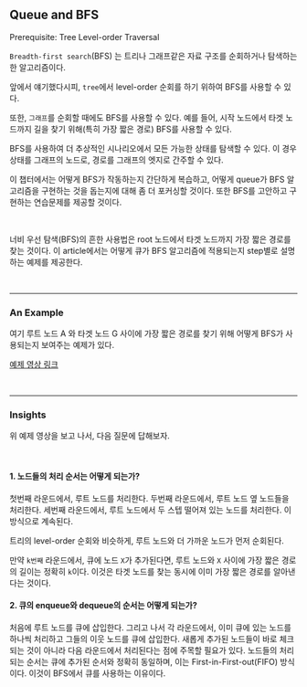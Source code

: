## Queue and BFS

Prerequisite: Tree Level-order Traversal

`Breadth-first search`(BFS) 는 트리나 그래프같은 자료 구조를 순회하거나 탐색하는 한 알고리즘이다.

앞에서 얘기했다시피, `tree`에서 level-order 순회를 하기 위하여 BFS를 사용할 수 있다.

또한, `그래프`를 순회할 때에도 BFS를 사용할 수 있다.
예를 들어, 시작 노드에서 타겟 노드까지 길을 찾기 위해(특히 가장 짧은 경로) BFS를 사용할 수 있다.

BFS를 사용하여 더 추상적인 시나리오에서 모든 가능한 상태를 탐색할 수 있다.
이 경우 상태를 그래프의 노드로, 경로를 그래프의 엣지로 간주할 수 있다.

이 챕터에서는 어떻게 BFS가 작동하는지 간단하게 복습하고, 어떻게 queue가 BFS 알고리즘을 구현하는 것을 돕는지에 대해 좀 더 포커싱할 것이다.
또한 BFS를 고안하고 구현하는 연습문제를 제공할 것이다.

<br>

너비 우선 탐색(BFS)의 흔한 사용법은 root 노드에서 타겟 노드까지 가장 짧은 경로를 찾는 것이다.
이 article에서는 어떻게 큐가 BFS 알고리즘에 적용되는지 step별로 설명하는 예제를 제공한다.

<br>

---

### An Example

여기 루트 노드 A 와 타겟 노드 G 사이에 가장 짧은 경로를 찾기 위해 어떻게 BFS가 사용되는지 보여주는 예제가 있다.

[예제 영상 링크](https://leetcode.com/explore/learn/card/queue-stack/231/practical-application-queue/1376/)

<br>

---

### Insights

위 예제 영상을 보고 나서, 다음 질문에 답해보자.

<br>

#### 1. 노드들의 처리 순서는 어떻게 되는가?

첫번째 라운드에서, 루트 노드를 처리한다.
두번째 라운드에서, 루트 노드 옆 노드들을 처리한다.
세번째 라운드에서, 루트 노드에서 두 스텝 떨어져 있는 노드를 처리한다.
이 방식으로 계속된다.

트리의 level-order 순회와 비슷하게, 루트 노드와 더 가까운 노드가 먼저 순회된다.

만약 `k번째` 라운드에서, 큐에 노드 `X`가 추가된다면, 루트 노드와 `X` 사이에 가장 짧은 경로의 길이는 정확히 `k`이다.
이것은 타겟 노드를 찾는 동시에 이미 가장 짧은 경로를 알아낸다는 것이다.

#### 2. 큐의 enqueue와 dequeue의 순서는 어떻게 되는가?

처음에 루트 노드를 큐에 삽입한다.
그리고 나서 각 라운드에서, 이미 큐에 있는 노드를 하나씩 처리하고 그들의 이웃 노드를 큐에 삽입한다.
새롭게 추가된 노드들이 바로 체크되는 것이 아니라 다음 라운드에서 처리된다는 점에 주목할 필요가 있다.
노드들의 처리되는 순서는 큐에 추가된 순서와 정확히 동일하며, 이는 First-in-First-out(FIFO) 방식이다.
이것이 BFS에서 큐를 사용하는 이유이다.